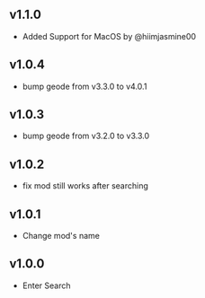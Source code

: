 ## v1.1.0

- Added Support for MacOS by @hiimjasmine00

## v1.0.4

- bump geode from v3.3.0 to v4.0.1

## v1.0.3

- bump geode from v3.2.0 to v3.3.0

## v1.0.2

- fix mod still works after searching

## v1.0.1

- Change mod's name

## v1.0.0

- Enter Search
